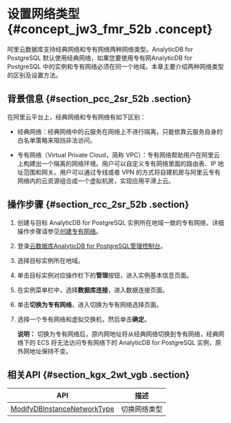 # 设置网络类型 {#concept_jw3_fmr_52b .concept}

阿里云数据库支持经典网络和专有网络两种网络类型。AnalyticDB for PostgreSQL 默认使用经典网络，如果您要使用专有网AnalyticDB for PostgreSQL 中的实例和专有网络必须在同一个地域。本章主要介绍两种网络类型的区别及设置方法。

## 背景信息 {#section_pcc_2sr_52b .section}

在阿里云平台上，经典网络和专有网络有如下区别：

-   经典网络：经典网络中的云服务在网络上不进行隔离，只能依靠云服务自身的白名单策略来阻挡非法访问。

-   专有网络（Virtual Private Cloud，简称 VPC）：专有网络帮助用户在阿里云上构建出一个隔离的网络环境。用户可以自定义专有网络里面的路由表、IP 地址范围和网关。用户可以通过专线或者 VPN 的方式将自建机房与阿里云专有网络内的云资源组合成一个虚拟机房，实现应用平滑上云。


## 操作步骤 {#section_rcc_2sr_52b .section}

1.  创建与目标 AnalyticDB for PostgreSQL 实例所在地域一致的专有网络，详细操作步骤请参见[创建专有网络](https://www.alibabacloud.com/help/zh/doc-detail/27710.html)。
2.  登录[云数据库AnalyticDB for PostgreSQL管理控制台](https://gpdb.console.aliyun.com)。
3.  选择目标实例所在地域。
4.  单击目标实例对应操作栏下的**管理**按钮，进入实例基本信息页面。
5.  在实例菜单栏中，选择**数据库连接**，进入数据连接页面。
6.  单击**切换为专有网络**，进入切换为专有网络选择页面。
7.  选择一个专有网络和虚拟交换机，然后单击**确定**。

    **说明：** 切换为专有网络后，原内网地址将从经典网络切换到专有网络，经典网络下的 ECS 将无法访问专有网络下的 AnalyticDB for PostgreSQL 实例，原外网地址保持不变。


## 相关API {#section_kgx_2wt_vgb .section}

|API|描述|
|---|--|
|[ModifyDBInstanceNetworkType](../../../../intl.zh-CN/API参考/网络管理/ModifyDBInstanceNetworkType.md#)|切换网络类型|

